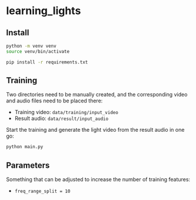 # learning_lights

## Install

```bash
python -m venv venv
source venv/bin/activate

pip install -r requirements.txt
```

## Training

Two directories need to be manually created, and the corresponding video and audio files need to be placed there:
* Training video: `data/training/input_video`
* Result audio: `data/result/input_audio`

Start the training and generate the light video from the result audio in one go:
```bash
python main.py
```

## Parameters

Something that can be adjusted to increase the number of training features:
* `freq_range_split = 10`